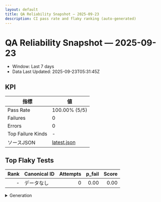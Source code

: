 ```yaml
---
layout: default
title: QA Reliability Snapshot — 2025-09-23
description: CI pass rate and flaky ranking (auto-generated)
---
```


# QA Reliability Snapshot — 2025-09-23

- Window: Last 7 days
- Data Last Updated: 2025-09-23T05:31:45Z

## KPI
| 指標 | 値 |
|------|----|
| Pass Rate | 100.00% (5/5) |
| Failures | 0 |
| Errors | 0 |
| Top Failure Kinds | - |
| ソースJSON | [latest.json](./latest.json) |

## Top Flaky Tests
| Rank | Canonical ID | Attempts | p_fail | Score |
|-----:|--------------|---------:|------:|------:|
| - | データなし | 0 | 0.00 | 0.00 |

<details><summary>Generation</summary>
Source: runs=projects/03-ci-flaky/data/runs.jsonl / flaky=projects/03-ci-flaky/out/flaky_rank.csv
Window: 7 days / Executions: 5
Automation: tools/generate_ci_report.py (GitHub Actions)
</details>

